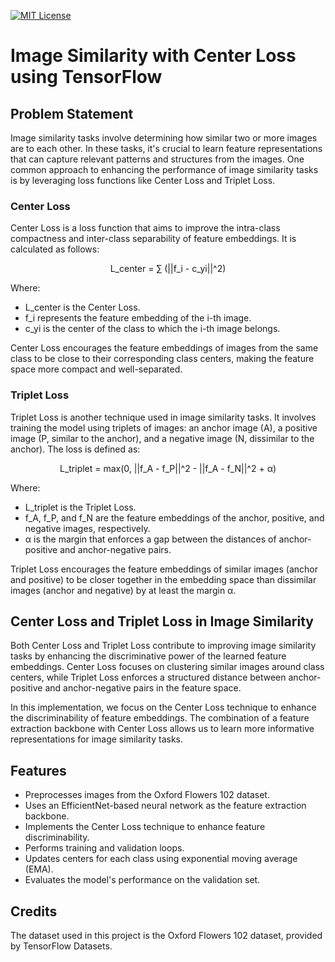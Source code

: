 [![MIT License](https://img.shields.io/badge/License-MIT-blue.svg)](https://opensource.org/licenses/MIT)

# Image Similarity with Center Loss using TensorFlow

## Problem Statement

Image similarity tasks involve determining how similar two or more images are to each other. In these tasks, it's crucial to learn feature representations that can capture relevant patterns and structures from the images. One common approach to enhancing the performance of image similarity tasks is by leveraging loss functions like Center Loss and Triplet Loss.


### Center Loss

Center Loss is a loss function that aims to improve the intra-class compactness and inter-class separability of feature embeddings. It is calculated as follows:

<center>
L_center = ∑ (||f_i - c_yi||^2)
</center>

Where:
- L_center is the Center Loss.
- f_i represents the feature embedding of the i-th image.
- c_yi is the center of the class to which the i-th image belongs.

Center Loss encourages the feature embeddings of images from the same class to be close to their corresponding class centers, making the feature space more compact and well-separated.


### Triplet Loss

Triplet Loss is another technique used in image similarity tasks. It involves training the model using triplets of images: an anchor image (A), a positive image (P, similar to the anchor), and a negative image (N, dissimilar to the anchor). The loss is defined as:

<center>
L_triplet = max(0, ||f_A - f_P||^2 - ||f_A - f_N||^2 + α)
</center>

Where:
- L_triplet is the Triplet Loss.
- f_A, f_P, and f_N are the feature embeddings of the anchor, positive, and negative images, respectively.
- α is the margin that enforces a gap between the distances of anchor-positive and anchor-negative pairs.

Triplet Loss encourages the feature embeddings of similar images (anchor and positive) to be closer together in the embedding space than dissimilar images (anchor and negative) by at least the margin α.

## Center Loss and Triplet Loss in Image Similarity

Both Center Loss and Triplet Loss contribute to improving image similarity tasks by enhancing the discriminative power of the learned feature embeddings. Center Loss focuses on clustering similar images around class centers, while Triplet Loss enforces a structured distance between anchor-positive and anchor-negative pairs in the feature space.

In this implementation, we focus on the Center Loss technique to enhance the discriminability of feature embeddings. The combination of a feature extraction backbone with Center Loss allows us to learn more informative representations for image similarity tasks.

## Features

- Preprocesses images from the Oxford Flowers 102 dataset.
- Uses an EfficientNet-based neural network as the feature extraction backbone.
- Implements the Center Loss technique to enhance feature discriminability.
- Performs training and validation loops.
- Updates centers for each class using exponential moving average (EMA).
- Evaluates the model's performance on the validation set.

## Credits
The dataset used in this project is the Oxford Flowers 102 dataset, provided by TensorFlow Datasets.
